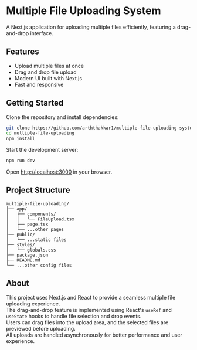 # Multiple File Uploading System

A Next.js application for uploading multiple files efficiently, featuring a drag-and-drop interface.

## Features

- Upload multiple files at once
- Drag and drop file upload
- Modern UI built with Next.js
- Fast and responsive

## Getting Started

Clone the repository and install dependencies:

```bash
git clone https://github.com/arththakkar1/multiple-file-uploading-system
cd multiple-file-uploading
npm install
```

Start the development server:

```bash
npm run dev
```

Open [http://localhost:3000](http://localhost:3000) in your browser.

## Project Structure

```
multiple-file-uploading/
├── app/
│   ├── components/
│   │   └── FileUpload.tsx
│   ├── page.tsx
│   └── ...other pages
├── public/
│   └── ...static files
├── styles/
│   └── globals.css
├── package.json
├── README.md
└── ...other config files
```

## About

This project uses Next.js and React to provide a seamless multiple file uploading experience.  
The drag-and-drop feature is implemented using React's `useRef` and `useState` hooks to handle file selection and drop events.  
Users can drag files into the upload area, and the selected files are previewed before uploading.  
All uploads are handled asynchronously for better performance and user experience.
